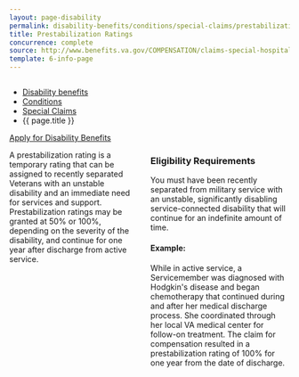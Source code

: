 ```yaml
---
layout: page-disability
permalink: disability-benefits/conditions/special-claims/prestabilization/index.html
title: Prestabilization Ratings
concurrence: complete
source: http://www.benefits.va.gov/COMPENSATION/claims-special-hospital_treatment.asp
template: 6-info-page
---
```


<div class="splash" markdown="0">
<div class="row" markdown="0">
<div class="small-12 columns" markdown="0">

<ul class="breadcrumbs" role="menubar" aria-label="Primary">
<li class="parent"><a href="{{ site.url }}/disability-benefits/">Disability benefits</a></li>
<li class="parent"><a href="{{ site.url }}/disability-benefits/conditions/">Conditions</a></li>
<li class="parent"><a href="{{ site.url }}/disability-benefits/conditions/special-claims/">Special Claims</a></li>
<li class="active">{{ page.title }}</li>
</ul>

</div>
</div>
</div>

<div class="main" role="main" markdown="0">

<div class="action-bar">
  <div class="row">
    <div class="small-12 columns">
      <a class="usa-button-primary" href="{{ site.url}}/disability-benefits/get/">Apply for Disability Benefits</a>
    </div>
  </div>  
</div>

<div class="section one" markdown="0">
<div class="primary" markdown="0">
<div class="row" markdown="0">
<div class="small-12 columns">

<div markdown="1">

A prestabilization rating is a temporary rating that can be  assigned to recently separated Veterans with an unstable disability and an immediate need for services and support. Prestabilization ratings may be granted at 50% or 100%, depending on the severity of the disability, and continue for one year after discharge from active service.

</div>

<div class="call-out" markdown="1">

### Eligibility Requirements

You must have been recently separated from military service with an unstable, significantly disabling service-connected disability that will continue for an indefinite amount of time.


#### Example:

While in active service, a Servicemember was diagnosed with Hodgkin's disease and began chemotherapy that continued during and after her medical discharge process. She coordinated through her local VA medical center for follow-on treatment. The claim for compensation resulted in a prestabilization rating of 100% for one year from the date of discharge.

</div>

</div>


</div>
</div>
</div>
</div>

</div>
